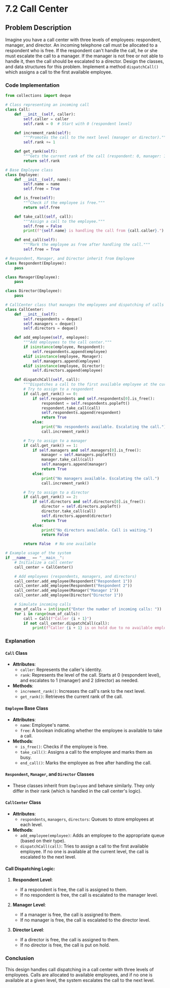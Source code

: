 # 7.2 Call Center

## Problem Description
Imagine you have a call center with three levels of employees: respondent, manager, and director. An incoming telephone call must be allocated to a 
respondent who is free. If the respondent can't handle the call, he or she must escalate the call to a manager. If the manager is not free or not 
able to handle it, then the call should be escalated to a director. Design the classes, and data structures for this problem. Implement a method 
`dispatchCall()` which assigns a call to the first available employee.

### Code Implementation

```python
from collections import deque

# Class representing an incoming call
class Call:
    def __init__(self, caller):
        self.caller = caller
        self.rank = 0  # Start with 0 (respondent level)

    def increment_rank(self):
        """Promotes the call to the next level (manager or director)."""
        self.rank += 1

    def get_rank(self):
        """Gets the current rank of the call (respondent: 0, manager: 1, director: 2)."""
        return self.rank

# Base Employee class
class Employee:
    def __init__(self, name):
        self.name = name
        self.free = True

    def is_free(self):
        """Check if the employee is free."""
        return self.free

    def take_call(self, call):
        """Assign a call to the employee."""
        self.free = False
        print(f"{self.name} is handling the call from {call.caller}.")

    def end_call(self):
        """Mark the employee as free after handling the call."""
        self.free = True

# Respondent, Manager, and Director inherit from Employee
class Respondent(Employee):
    pass

class Manager(Employee):
    pass

class Director(Employee):
    pass

# CallCenter class that manages the employees and dispatching of calls
class CallCenter:
    def __init__(self):
        self.respondents = deque()
        self.managers = deque()
        self.directors = deque()

    def add_employee(self, employee):
        """Add employees to the call center."""
        if isinstance(employee, Respondent):
            self.respondents.append(employee)
        elif isinstance(employee, Manager):
            self.managers.append(employee)
        elif isinstance(employee, Director):
            self.directors.append(employee)

    def dispatchCall(self, call):
        """Dispatches a call to the first available employee at the current or escalated level."""
        # Try to assign to a respondent
        if call.get_rank() == 0:
            if self.respondents and self.respondents[0].is_free():
                respondent = self.respondents.popleft()
                respondent.take_call(call)
                self.respondents.append(respondent)
                return True
            else:
                print("No respondents available. Escalating the call.")
                call.increment_rank()

        # Try to assign to a manager
        if call.get_rank() == 1:
            if self.managers and self.managers[0].is_free():
                manager = self.managers.popleft()
                manager.take_call(call)
                self.managers.append(manager)
                return True
            else:
                print("No managers available. Escalating the call.")
                call.increment_rank()

        # Try to assign to a director
        if call.get_rank() == 2:
            if self.directors and self.directors[0].is_free():
                director = self.directors.popleft()
                director.take_call(call)
                self.directors.append(director)
                return True
            else:
                print("No directors available. Call is waiting.")
                return False

        return False  # No one available

# Example usage of the system
if __name__ == "__main__":
    # Initialize a call center
    call_center = CallCenter()

    # Add employees (respondents, managers, and directors)
    call_center.add_employee(Respondent("Respondent 1"))
    call_center.add_employee(Respondent("Respondent 2"))
    call_center.add_employee(Manager("Manager 1"))
    call_center.add_employee(Director("Director 1"))

    # Simulate incoming calls
    num_of_calls = int(input("Enter the number of incoming calls: "))
    for i in range(num_of_calls):
        call = Call(f"Caller {i + 1}")
        if not call_center.dispatchCall(call):
            print(f"Caller {i + 1} is on hold due to no available employees.")
```

### Explanation

#### `Call` Class
- **Attributes**:
  - `caller`: Represents the caller's identity.
  - `rank`: Represents the level of the call. Starts at 0 (respondent level), and escalates to 1 (manager) and 2 (director) as needed.
- **Methods**:
  - `increment_rank()`: Increases the call's rank to the next level.
  - `get_rank()`: Retrieves the current rank of the call.

#### `Employee` Base Class
- **Attributes**:
  - `name`: Employee's name.
  - `free`: A boolean indicating whether the employee is available to take a call.
- **Methods**:
  - `is_free()`: Checks if the employee is free.
  - `take_call()`: Assigns a call to the employee and marks them as busy.
  - `end_call()`: Marks the employee as free after handling the call.

#### `Respondent`, `Manager`, and `Director` Classes
- These classes inherit from `Employee` and behave similarly. They only differ in their rank (which is handled in the call center's logic).

#### `CallCenter` Class
- **Attributes**:
  - `respondents`, `managers`, `directors`: Queues to store employees at each level.
- **Methods**:
  - `add_employee(employee)`: Adds an employee to the appropriate queue (based on their type).
  - `dispatchCall(call)`: Tries to assign a call to the first available employee. If no one is available at the current level, the call is escalated to the next level.

#### Call Dispatching Logic:
1. **Respondent Level**:
   - If a respondent is free, the call is assigned to them.
   - If no respondent is free, the call is escalated to the manager level.
   
2. **Manager Level**:
   - If a manager is free, the call is assigned to them.
   - If no manager is free, the call is escalated to the director level.

3. **Director Level**:
   - If a director is free, the call is assigned to them.
   - If no director is free, the call is put on hold.

### Conclusion
This design handles call dispatching in a call center with three levels of employees. Calls are allocated to available employees, and if no one is available at a given level, the system escalates the call to the next level.

